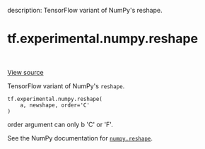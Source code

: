 description: TensorFlow variant of NumPy's reshape.

<div itemscope itemtype="http://developers.google.com/ReferenceObject">
<meta itemprop="name" content="tf.experimental.numpy.reshape" />
<meta itemprop="path" content="Stable" />
</div>

# tf.experimental.numpy.reshape

<!-- Insert buttons and diff -->

<table class="tfo-notebook-buttons tfo-api nocontent" align="left">

</table>

<a target="_blank" href="/code/stable/tensorflow/python/ops/numpy_ops/np_array_ops.py">View source</a>



TensorFlow variant of NumPy's `reshape`.

<pre class="devsite-click-to-copy prettyprint lang-py tfo-signature-link">
<code>tf.experimental.numpy.reshape(
    a, newshape, order=&#x27;C&#x27;
)
</code></pre>



<!-- Placeholder for "Used in" -->

order argument can only b 'C' or 'F'.

See the NumPy documentation for [`numpy.reshape`](https://numpy.org/doc/1.16/reference/generated/numpy.reshape.html).